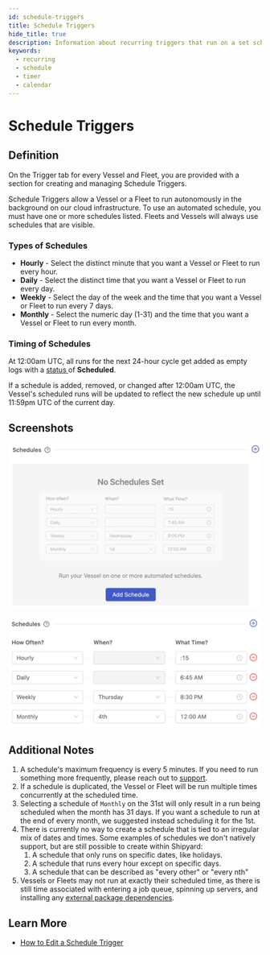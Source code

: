 ```yaml
---
id: schedule-triggers
title: Schedule Triggers
hide_title: true
description: Information about recurring triggers that run on a set schedule.
keywords:
  - recurring
  - schedule
  - timer
  - calendar
---
```


# Schedule Triggers

## Definition

On the Trigger tab for every Vessel and Fleet, you are provided with a section for creating and managing Schedule Triggers.

Schedule Triggers allow a Vessel or a Fleet to run autonomously in the background on our cloud infrastructure. To use an automated schedule, you must have one or more schedules listed. Fleets and Vessels will always use schedules that are visible.

### Types of Schedules

- **Hourly** - Select the distinct minute that you want a Vessel or Fleet to run every hour.
- **Daily** - Select the distinct time that you want a Vessel or Fleet to run every day.  
- **Weekly** - Select the day of the week and the time that you want a Vessel or Fleet to run every 7 days.  
- **Monthly** - Select the numeric day \(1-31\) and the time that you want a Vessel or Fleet to run every month.

### Timing of Schedules <a id="timing-of-scheduling"></a>

At 12:00am UTC, all runs for the next 24-hour cycle get added as empty logs with a [status ](../other-functions/status.md)of **Scheduled**.

If a schedule is added, removed, or changed after 12:00am UTC, the Vessel's scheduled runs will be updated to reflect the new schedule up until 11:59pm UTC of the current day.

## Screenshots

![View on the Triggers tab when there are no schedules.](../../.gitbook/assets/no_schedule_triggers.png)

![View on the Triggers tab when there are schedules.](../../.gitbook/assets/multiple_schedule_triggers.png)

## Additional Notes

1. A schedule's maximum frequency is every 5 minutes. If you need to run something more frequently, please reach out to [support](mailto:support@shipyardapp.com).
2. If a schedule is duplicated, the Vessel or Fleet will be run multiple times concurrently at the scheduled time.
3. Selecting a schedule of `Monthly` on the 31st will only result in a run being scheduled when the month has 31 days. If you want a schedule to run at the end of every month, we suggested instead scheduling it for the 1st.
4. There is currently no way to create a schedule that is tied to an irregular mix of dates and times. Some examples of schedules we don't natively support, but are still possible to create within Shipyard:
   1. A schedule that only runs on specific dates, like holidays.
   2. A schedule that runs every hour except on specific days.
   3. A schedule that can be described as "every other" or "every nth"
5. Vessels or Fleets may not run at exactly their scheduled time, as there is still time associated with entering a job queue, spinning up servers, and installing any [external package dependencies](../requirements/external-package-dependencies.md).

## Learn More

- [How to Edit a Schedule Trigger](../../how-tos/triggers/edit-schedule-trigger.md)
